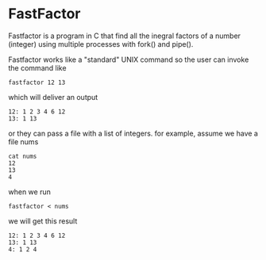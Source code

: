 # FastFactor

Fastfactor is a program in C that find all the inegral factors of a number (integer) using multiple processes with fork() and pipe().

Fastfactor works like a "standard" UNIX command so the user can invoke the command like

```
fastfactor 12 13
```
which will deliver an output
```
12: 1 2 3 4 6 12
13: 1 13
```
or they can pass a file with a list of integers. for example, assume we have a file nums

```
cat nums
12
13
4
```
when we run
```
fastfactor < nums
```
we will get this result
```
12: 1 2 3 4 6 12
13: 1 13
4: 1 2 4
```


